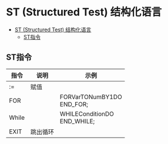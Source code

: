# ST (Structured Test) 结构化语言
- [ST (Structured Test) 结构化语言](#st-structured-test-结构化语言)
  - [ST指令](#st指令)


## ST指令
| 指令 | 说明 | 示例 |
|---|---|---|
| := | 赋值 |  |
| FOR | | FORVarTONumBY1DO <br> END_FOR; |
| While | | WHILEConditionDO <br> END_WHILE; |
| EXIT | 跳出循环 |  |

